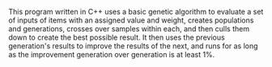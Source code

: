 This program written in C++ uses a basic genetic algorithm to evaluate a set of inputs of items with an assigned value and weight, creates populations and generations, crosses over samples within each, and then culls them down to create the best possible result. It then uses the previous generation's results to improve the results of the next, and runs for as long as the improvement generation over generation is at least 1%.
